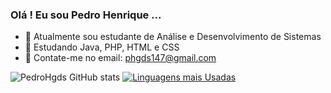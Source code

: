 ### Olá ! Eu sou Pedro Henrique ...

- 🔭 Atualmente sou estudante de Análise e Desenvolvimento de Sistemas 
- 🌱 Estudando Java, PHP, HTML e CSS
- 💬 Contate-me no email: phgds147@gmail.com

![PedroHgds GitHub stats](https://github-readme-stats.vercel.app/api?username=pedrohgds&show_icons=true&theme=dark)
[![Linguagens mais Usadas](https://github-readme-stats.vercel.app/api/top-langs/?username=pedrohgds&layout=compact&theme=dark)](https://github.com/anuraghazra/github-readme-stats)
